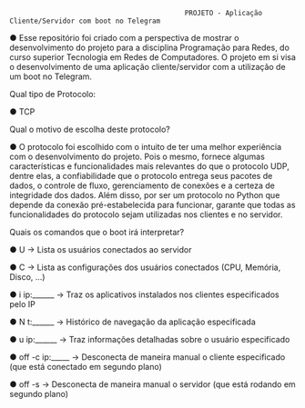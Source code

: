                                                PROJETO - Aplicação Cliente/Servidor com boot no Telegram
● Esse repositório foi criado com a perspectiva de mostrar o 
desenvolvimento do projeto para a disciplina Programação para Redes, 
do curso superior Tecnologia em Redes de Computadores. O projeto em si visa o 
desenvolvimento de uma aplicação cliente/servidor com a utilização de um boot no Telegram.

Qual tipo de Protocolo:

● TCP

Qual o motivo de escolha deste protocolo?

● O protocolo foi escolhido com o intuito de ter uma melhor experiência com o desenvolvimento do projeto. 
Pois o mesmo, fornece algumas características e funcionalidades mais relevantes do que o protocolo UDP, 
dentre elas, a confiabilidade que o protocolo entrega seus pacotes de dados, o controle de fluxo, 
gerenciamento de conexões e a certeza de integridade dos dados. Além disso, por ser um protocolo no 
Python que depende da conexão pré-estabelecida para funcionar, garante que todas as funcionalidades do 
protocolo sejam utilizadas nos clientes e no servidor.

Quais os comandos que o boot irá interpretar?

● U -> Lista os usuários conectados ao servidor

● C -> Lista as configurações dos usuários conectados (CPU, Memória, Disco, ...)

● i ip:______ -> Traz os aplicativos instalados nos clientes especificados pelo IP

● N t:______ -> Histórico de navegação da aplicação especificada

● u ip:______ -> Traz informações detalhadas sobre o usuário especificado

● off -c ip:_____ -> Desconecta de maneira manual o cliente especificado (que está conectado em segundo plano)

● off -s -> Desconecta de maneira manual o servidor (que está rodando em segundo plano)
